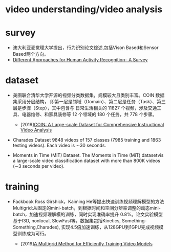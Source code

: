 # video understanding/video analysis

# survey
 - 澳大利亚麦觉理大学提出，行为识别论文综述,包括Vison Based和Sensor Based两个方向。
  - [Different Approaches for Human Activity Recognition– A Survey](https://arxiv.org/pdf/1906.05074.pdf)

# dataset
- 美图联合清华大学开源的视频分类数据集，规模较大且类别丰富。COIN 数据集采用分层结构，
即第一层是领域（Domain）、第二层是任务（Task）、第三层是步骤（Step），其中包含与
日常生活相关的 11827 个视频，涉及交通工具、电器维修、和家具装修等 12 个领域的 180
 个任务，共 778 个步骤。

  - [2019][COIN: A Large-scale Dataset for Comprehensive Instructional Video Analysis](https://arxiv.org/pdf/1903.02874.pdf)

- Charades Dataset
9848 videos of 157 classes (7985 training and 1863 testing videos). Each video is ∼30 seconds.

- Moments in Time (MiT) Dataset.
The Moments in Time (MiT) datasetvis a large-scale video classification dataset with more than 800K videos (∼3 seconds per video).


# training

- Fackbook Ross Girshick，Kaiming He等提出快速训练视频理解模型的方法Multigrid:从固定的mini-batch，到根据时间和空间分辨率调整的动态mini-batch，加速视频理解模的训练，同时实现准确率提升
0.8%。论文实验模型基于I3D, nonlocal, SlowFast等，数据集包括Kinetics, Something-Something,Charades), 实现4.5倍加速训练，从128GPU到1GPU完成视频模型训练成为可行。

  - [2019][A Multigrid Method for Efficiently Training Video Models](https://arxiv.org/pdf/1912.00998.pdf)
